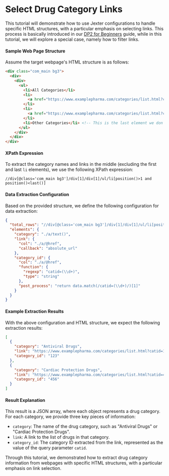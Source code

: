 #  Select Drug Category Links
This tutorial will demonstrate how to use Jexter configurations to handle specific HTML structures, with a particular emphasis on selecting links. This process is basically introduced in our [DP2 for Beginners](Jexter%20Configuration：Extracting%20the%20Category%20in%20'category_step'.md) guide, while in this tutorial, we will explore a special case, namely how to filter links.





#### Sample Web Page Structure

Assume the target webpage's HTML structure is as follows:

```html
<div class="com_main bg3">
  <div>
    <div>
      <ul>
        <li>All Categories</li>
        <li>
          <a href="https://www.examplepharma.com/categories/list.html?catid=123">Antiviral Drugs</a>
        </li>
        <li>
          <a href="https://www.examplepharma.com/categories/list.html?catid=456">Cardiac Protection Drugs</a>
        </li>
        <li>Other Categories</li> <!-- This is the last element we don't need -->
      </ul>
    </div>
  </div>
</div>
```

#### XPath Expression

To extract the category names and links in the middle (excluding the first and last `li` elements), we use the following XPath expression:

```
//div[@class='com_main bg3']/div[1]/div[1]/ul/li[position()>1 and position()<last()]
```

#### Data Extraction Configuration

Based on the provided structure, we define the following  configuration for data extraction:

```json
{
  "total_rows": "//div[@class='com_main bg3']/div[1]/div[1]/ul/li[position()>1 and position()<last()]",
  "elements": {
    "category": "./a/text()",
    "link": {
      "col": "./a/@href",
      "callback": "absolute_url"
    },
    "category_id": {
      "col": "./a/@href",
      "function": {
        "regexp": "catid=(\\d+)",
        "type": "string"
      },
      "post_process": "return data.match(/catid=(\\d+)/)[1]"
    }
  }
}
```

#### Example Extraction Results

With the above configuration and HTML structure, we expect the following extraction results:

```json
[
  {
    "category": "Antiviral Drugs",
    "link": "https://www.examplepharma.com/categories/list.html?catid=123",
    "category_id": "123"
  },
  {
    "category": "Cardiac Protection Drugs",
    "link": "https://www.examplepharma.com/categories/list.html?catid=456",
    "category_id": "456"
  }
]
```

#### Result Explanation

This result is a JSON array, where each object represents a drug category. For each category, we provide three key pieces of information:

- `category`: The name of the drug category, such as "Antiviral Drugs" or "Cardiac Protection Drugs".
- `link`: A link to the list of drugs in that category.
- `category_id`: The category ID extracted from the link, represented as the value of the query parameter `catid`.

Through this tutorial, we demonstrated how to extract drug category information from webpages with specific HTML structures,  with a particular emphasis on link selection.
